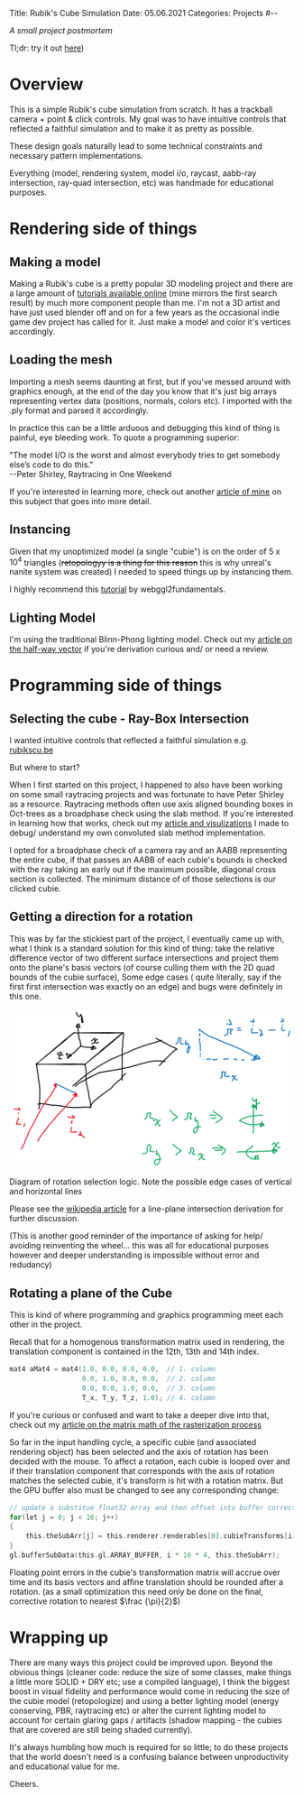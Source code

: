 Title: Rubik's Cube Simulation
Date: 05.06.2021
Categories: Projects
#--

*A small project postmortem*

Tl;dr: try it out [here](../../projects/rubiksCube/index.html))

Overview
===================================================

This is a simple Rubik's cube simulation from scratch. It has a trackball camera + point & click controls.
My goal was to have intuitive controls that reflected a faithful simulation and to make it as pretty as possible.

These design goals naturally lead to some technical constraints and necessary pattern implementations.
<!-- To achieve the point and click controls I needed to use Ray-Quad intersection tests and some projection logic.
A better lighting model (Blinn-phong) and instancing was used to utilize the high polygon model. -->
Everything (model, rendering system, model i/o, raycast, aabb-ray intersection, ray-quad intersection, etc) was handmade for educational purposes.

Rendering side of things
===================================================

Making a model
---------------------------------------------------

Making a Rubik's cube is a pretty popular 3D modeling project and there are a large amount of 
[tutorials available online]("https://www.youtube.com/results?search_query=rubiks+cube+blender") (mine mirrors the first search result) by
much more component people than me. I'm not a 3D artist and have just used blender off and on for a few years as the
occasional indie game dev project has called for it. Just make a model and color it's vertices accordingly.

Loading the mesh
---------------------------------------------------

Importing a mesh seems daunting at first, but if you've messed around with graphics enough, at the end of the day you
know that it's just big arrays representing vertex data (positions, normals, colors etc). I imported with the .ply format and parsed it accordingly.

In practice this can be a little arduous and debugging this kind of thing is painful, eye bleeding work. To quote a programming superior:

"The model I/O is the worst and almost everybody tries to get somebody else’s code to do this." <br>--Peter Shirley, Raytracing in One Weekend 

If you're interested in learning more, check out another [article of mine](#) on this subject that goes into more detail.

Instancing 
---------------------------------------------------

Given that my unoptimized model (a single "cubie") is on the order of $5$ x $10^4$ triangles (~~retopologyy is a thing for this reason~~ this is why unreal's nanite system was created)
I needed to speed things up by instancing them.

I highly recommend this [tutorial](https://webgl2fundamentals.org/webgl/lessons/webgl-instanced-drawing.html) by webggl2fundamentals.


Lighting Model 
---------------------------------------------------

I'm using the traditional Blinn-Phong lighting model. Check out my [article on the half-way vector](../Graphics/halfwayVector.html) if you're derivation curious and/ or need a review.

Programming side of things
===================================================

Selecting the cube - Ray-Box Intersection
---------------------------------------------------

I wanted intuitive controls that reflected a faithful simulation e.g. [rubikscu.be](https://rubikscu.be/)

But where to start?

When I first started on this project, I happened to also have been working on some small raytracing projects and was fortunate to have Peter Shirley as a resource.
Raytracing methods often use axis aligned bounding boxes in Oct-trees as a broadphase check using the slab method. If you're interested in learning how that works, check out my [article and visulizations](../Graphics/rayBoxIntersection.html) I made to debug/ understand my own convoluted slab method
implementation.

I opted for a broadphase check of a camera ray and an AABB representing the entire cube, if that passes an AABB of each cubie's bounds is checked with the ray
taking an early out if the maximum possible, diagonal cross section is collected. The minimum distance of of those selections is our clicked cubie.

Getting a direction for a rotation
---------------------------------------------------

This was by far the stickiest part of the project, I eventually came up with, what I think is a standard solution for this kind of thing: 
take the relative difference vector of two different surface intersections and project them onto the plane's basis vectors (of course culling them with the 2D quad bounds of the cubie surface),
Some edge cases ( quite literally, say if the first first intersection was exactly on an edge) and bugs were definitely in this one.

<!-- ![Diagram of rotation selection logic. Note the possible edge cases of vertical and horizontal lines](../images/rubiksCube/turnSelection.png) -->
<div id="center">
    <img src="../../images/rubiksCube/turnSelection.png">
    <p>Diagram of rotation selection logic. Note the possible edge cases of vertical and horizontal lines</p>
</div>

Please see the [wikipedia article](https://en.wikipedia.org/wiki/Line%E2%80%93plane_intersection) for a line-plane intersection derivation for further discussion.

(This is another good reminder of the importance of asking for help/ avoiding reinventing the wheel... this was all for educational purposes however and deeper understanding is impossible
without error and redudancy)

Rotating a plane of the Cube
---------------------------------------------------

This is kind of where programming and graphics programming meet each other in the project.

Recall that for a homogenous transformation matrix used in rendering, the translation component is contained in the 12th, 13th and 14th index. 

~~~~~~~~~~~~~~~~~~~~~~~~~~~~~C
mat4 aMat4 = mat4(1.0, 0.0, 0.0, 0.0,  // 1. column
                  0.0, 1.0, 0.0, 0.0,  // 2. column
                  0.0, 0.0, 1.0, 0.0,  // 3. column
                  T_x, T_y, T_z, 1.0); // 4. column
~~~~~~~~~~~~~~~~~~~~~~~~~~~~~

If you're curious or confused and want to take a deeper dive into that, check out my
[article on the matrix math of the rasterization process](../Graphics/modelViewProjection.html)

So far in the input handling cycle, a specific cubie (and associated rendering object) has been selected and the axis of rotation has been decided with the mouse.
To affect a rotation, each cubie is looped over and if their translation component that corresponds with the axis of rotation matches the selected cubie, 
it's transform is hit with a rotation matrix. 
But the GPU buffer also must be changed to see any corresponding change:

~~~~~~~~~~~~~~~~~~~~~~~~~~~~~C
// update a substitue float32 array and then offset into buffer correctly, replacing 9 matrices instead of 27
for(let j = 0; j < 16; j++)
{
    this.theSubArr[j] = this.renderer.renderables[0].cubieTransforms[i][j];
}
gl.bufferSubData(this.gl.ARRAY_BUFFER, i * 16 * 4, this.theSubArr);
~~~~~~~~~~~~~~~~~~~~~~~~~~~~~

Floating point errors in the cubie's transformation matrix will accrue over time and its basis vectors and affine translation should be rounded after a rotation. (as a small optimization
this need only be done on the final, corrective rotation to nearest $\frac {\pi}{2}$)

Wrapping up
===================================================

There are many ways this project could be improved upon. 
Beyond the obvious things (cleaner code: reduce the size of some classes, make things a little more SOLID + DRY etc;
use a compiled language), I think the biggest boost in visual fidelity and performance would come in reducing the size of the cubie model (retopologize) and using a better lighting model (energy conserving, PBR, raytracing etc)
or alter the current lighting model to account for certain glaring gaps / artifacts (shadow mapping - the cubies that are covered are still being shaded currently).

It's always humbling how much is required for so little; to do these projects that the world doesn't need is a confusing balance between unproductivity and educational value for me. 

Cheers.